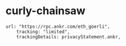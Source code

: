 # curly-chainsaw
    url: "https://rpc.ankr.com/eth_goerli",
        tracking: "limited",
        trackingDetails: privacyStatement.ankr,
